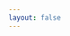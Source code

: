 ```yaml
---
layout: false
---
```


<html>
<head><meta name="generator" content="Hexo 3.8.0">
	<title> 404 Not Found: 该页无法显示 </title>
	<link rel="icon" href="/assets/001.ico">
	<meta http-equiv="content-type" content="text/html;charset=utf-8;">
	<meta http-equiv="X-UA-Compatible" content="IE=edge,chrome=1">
	<meta name="robots" content="all">
	<meta name="robots" content="index,follow">
</head>
<body>
<script type="text/plain" src="http://www.qq.com/404/search_children.js" charset="utf-8" homepageurl="https://www.pengchen.top/" homepagename="回到我的博客主页">
</script>
<script src="https://qzone.qq.com/gy/404/data.js" charset="utf-8"></script>
<script charset="utf-8">
	var QZONE = window.QZONE || {};
	function imagezoom(imgobj, box_w, box_h) {
		var src_w = imgobj.width;
		var src_h = imgobj.height;
		var r1 = src_w / src_h, r2 = box_w / box_h;
		var dst_w, dst_h;
		if (r1 > r2) {
			dst_w = box_w;
			dst_h = Math.round(dst_w / src_w * src_h);
		} else {
			if (r1 < r2) {
				dst_h = box_h;
				dst_w = Math.round(dst_h / src_h * src_w);
			} else {
				dst_w = box_w;
				dst_h = box_h;
			}
		}
		imgobj.style.marginLeft = (box_w - dst_w) / 2 + "px";
		imgobj.style.marginTop = (box_h - dst_h) / 2 + "px";
		imgobj.style.width = dst_w + "px";
		imgobj.style.height = dst_h + "px";
		imgobj.style.opacity = 1;
	}
	(function(_w, _d) {
		var ha = _d.head || _d.getElementsByTagName("head")[0];
		var $scope = {};
		var current;
		var tmnow;
		var chId;
		var homePageUrl, homePageName;
		var scs = document.getElementsByTagName("script");
		if (location.href.indexOf("fm.qq.com") > -1 || location.href.indexOf("fm.qzone.qq.com") > -1) {
			homePageName = "\u8fd4\u56de\u4f01\u9e45FM";
			homePageUrl = "http://fm.qq.com";
		} else {
			if (location.href.indexOf("qzone.qq.com") > -1) {
				homePageName = "\u8fd4\u56de\u6211\u7684\u7a7a\u95f4";
				homePageUrl = "http://qzone.qq.com";
			} else {
				homePageName = "\u8fd4\u56de\u817e\u8baf\u7f51";
				homePageUrl = "http://www.qq.com";
			}
		}
		for (var i = 0;i < scs.length;i++) {
			if (scs[i].src.indexOf("404/search_children.js") > -1) {
				if (scs[i].getAttribute("homePageUrl")) {
					homePageUrl = scs[i].getAttribute("homePageUrl");
				}
				if (scs[i].getAttribute("homePageName")) {
					homePageName = scs[i].getAttribute("homePageName");
				}
				break;
			}
		}
		$scope.rettext = homePageName;
		$scope.retlink = homePageUrl;
		function getData(srcUrl, callback) {
			var sc = _d.createElement("script");
			function orc() {
				if (sc.readyState === "loaded") {
					setTimeout(function() {
						callback && callback();
					}, 0);
				}
			}
			if (sc.addEventListener) {
				if (callback) {
					sc.addEventListener("load", callback, false);
				}
			} else {
				sc.attachEvent("onreadystatechange", orc);
			}
			ha && ha.appendChild(sc);
			sc.src = srcUrl;
		}
		function resolveData(d) {
			var tid, len, ddata = [], tdata;
			if ("object" == typeof d && (d.data && (len = d.data.length))) {
				for (var i = 0;i < len;i++) {
					var expire = d.data[i].expire;
					d.data[i]._id = new Date * Math.random() * Math.random() * 1E7;
					if (expire && tmnow * 1E3 < Date.parse(expire.replace(/\s[\s\S]*$/, "").replace(/\-/g, "/"))) {
						var _c = d.data[i].city, _p = d.data[i].province;
						if (_c && city) {
							if (("_" + _c + "_").indexOf("_" + city + "_") > -1) {
								ddata.push(d.data[i]);
								continue;
							}
						}
						if (_p && province) {
							if (("_" + _p + "_").indexOf("_" + province + "_") > -1) {
								ddata.push(d.data[i]);
							}
						}
					}
				}
				tid = Math.floor(Math.random() * (ddata.length || len));
				tdata = (ddata.length ? ddata : d.data)[chId = tid];
				if (_w.foundjsondata) {
					tdata.ta = tdata.sex.indexOf("\u5973") > -1 ? "\u5979" : "\u4ed6";
					tdata.name = "\u201c7\u00b718\u7279\u5927\u62d0\u5356\u5a74\u513f\u6848\u201d\u544a\u7834\uff0c\u88ab\u89e3\u6551\u768415\u540d\u5b69\u5b50\u4e2d\uff0c2\u4eba\u7531\u4eb2\u751f\u7236\u6bcd\u9886\u56de\uff0c\u4ecd\u670913\u540d\u5b69\u5b50\u672a\u627e\u5230\u4eb2\u751f\u7236\u6bcd\uff0c\u88ab\u5b89\u7f6e\u5728\u60e0\u5dde\u5e02\u793e\u4f1a\u798f\u5229\u9662\uff0c" + tdata.ta + "\u662f\u5176\u4e2d\u4e4b\u4e00\u3002";
					tdata.url = tdata.url.replace(/#p=(\d{1,2})/, function(a, n) {
						return "#p=" + (+n + 1);
					});
					return format(tmpl2, tdata);
				}
				if (!tdata.ext1) {
					tdata.ext1 = "\u4f46\u6211\u4eec\u53ef\u4ee5\u4e00\u8d77\u5bfb\u627e\u5931\u8e2a\u5b9d\u8d1d";
				}
				return tdata;
			}
		}
		function setTopData(tdata) {
			current = tdata;
			$scope.topname = tdata.name;
			$scope.topgender = tdata.sex;
			$scope.topbirth = tdata.birth_time;
			$scope.toplostdate = tdata.lost_time;
			$scope.toplostplace = tdata.lost_place;
			$scope.toplostdesc = tdata.child_feature;
			$scope.toplink = tdata.url;
			$scope.topimg = tdata.child_pic;
			$scope.topid = tdata._id;
			document.body.innerHTML = template("body", $scope);
		}
		function init(data) {
			tmnow = data.tm_now * 1E3;
			var tdata = resolveData(jsondata);
			$scope.whichin = 0;
			jsondata.data.splice(chId, 1);
			$scope.otherdata = [tdata].concat(jsondata.data.slice(0, 5));
			setTopData(tdata);
		}
		var timeout;
		window._Callback = function(d) {
			clearTimeout(timeout);
			init(d);
		};
		timeout = setTimeout(function() {
			_Callback({tm_now:(new Date).getTime() / 1E3});
		}, 2E3);
		_w.share = function(target) {
			var summary = ["\u80cc\u666f\uff1a", current.name, "\uff0c\u6027\u522b\uff1a", current.sex, "\uff0c\u51fa\u751f\u65f6\u95f4\uff1a", current.birth_time, "\uff0c\u5931\u8e2a\u65f6\u95f4\uff1a", current.lost_time, "\uff0c\u7279\u5f81\u63cf\u8ff0\uff1a", current.child_feature].join("");
			if (summary) {
				summary = "#\u5bfb\u627e\u5931\u8e2a\u7684\u5b9d\u8d1d#" + summary;
			}
			var stitle = "\u5931\u8e2a\u7684\u5b9d\u8d1d\u8be6\u60c5";
			var desc = "\u5931\u8e2a\u7684\u5b9d\u8d1d\u8981\u56de\u5bb6\uff0c\u5feb\u6765\u53c2\u4e0e\u7231\u5fc3\u7684\u4f20\u9012\u5427\uff01";
			var encode = encodeURIComponent;
			var opts = {"surl":"http://qzone.qq.com/gy/404/" + current.id + "/lostchild.html", "site":"QQ\u7a7a\u95f4", "summary":summary || "#\u5b9d\u8d1d\u56de\u5bb6#\u817e\u8baf\u5fd7\u613f\u8005\u7528\u6280\u672f\u70b9\u4eae\u516c\u76ca\uff0c\u8ba9\u6211\u4eec\u4e00\u8d77\u5bfb\u627e\u8d70\u5931\u7684\u513f\u7ae5\u5427\uff01", "stitle":stitle, "pics":current.child_pic, "desc":desc, "origin_url":current.url};
			var surl = opts.surl || "http://www.qq.com/404/", summary = opts.summary || "\u8fd9\u4e2a\u662f\u5206\u4eab\u7684\u5185\u5bb9", stitle = opts.stitle || "\u8fd9\u4e2a\u662f\u5206\u4eab\u7684\u6807\u9898", pics = opts.pics || "http://qzonestyle.gtimg.cn/qzone_v6/act/img/20120422_qzone_7_years/pop_up/icon-pop-seven-years.png", site = opts.site || "\u8fd9\u4e2a\u662f\u5206\u4eab\u94fe\u63a5\u7684\u6587\u5b57", desc = opts.desc || "\u5931\u8e2a\u7684\u5b9d\u8d1d\u8981\u56de\u5bb6\uff0c\u5feb\u6765\u53c2\u4e0e\u7231\u5fc3\u7684\u4f20\u9012\u5427\uff01", 
			origin_url = opts.origin_url || "http://www.qq.com/404/";
			var shareList = {weibo:{method:function(evt) {
				var w = "http://v.t.qq.com/share/share.php", q = ["?site=", encode(surl + "#via=share_t_weib"), "&title=", encode(summary), "&pic=", encode(pics), "&url=", encode(surl)].join(""), p = [w, q].join("");
				openit(p, "weibo", "width=700, height=680, top=0, left=0, toolbar=no, menubar=no, scrollbars=no, location=yes, resizable=no, status=no");
			}}, qzone:{method:function(evt) {
				var buff = [], ps = {url:surl + "#via=404-qzoneshare", desc:desc || "\u5931\u8e2a\u7684\u5b9d\u8d1d\u8981\u56de\u5bb6\uff0c\u5feb\u6765\u53c2\u4e0e\u7231\u5fc3\u7684\u4f20\u9012\u5427\uff01", summary:summary, title:stitle, pics:pics, site:site};
				for (var k in ps) {
					buff.push(k + "=" + encode(ps[k] || ""));
				}
				var w = "http://sns.qzone.qq.com/cgi-bin/qzshare/cgi_qzshare_onekey?" + buff.join("&"), q = ["#via=share_t_qzone", "&title=", encode(summary), "&pic=", encode(pics), "&url=", encode(surl)].join(""), p = [w, q].join("");
				openit(p, "qzone", "width=700, height=680, top=0, left=0, toolbar=no, menubar=no, scrollbars=no, location=yes, resizable=no, status=no");
			}}, sina:{method:function() {
				var w = "http://v.t.sina.com.cn/share/share.php", q = ["?url=", encode(surl + "#via=share_x_weib"), "&title=", encode(summary), "&source=", "&sourceUrl=", surl, "&content=utf-8", "&pic=", encode(pics)].join(""), p = [w, q].join("");
				openit(p, "sina", "toolbar=0,status=0,resizable=1,width=440,height=430");
			}}, kaixin:{method:function() {
				var n = "http://www.kaixin001.com/repaste/bshare.php?rurl=" + encode(surl + "#via=share_kaixin") + "&rcontent=&rtitle=" + encode(summary);
				openit(n, "kaixin", "toolbar=0,status=0,resizable=1,width=600,height=360");
			}}, renren:{method:function() {
				var n = "http://www.connect.renren.com/share/sharer?title=" + encode(summary) + "&url=" + encode(surl + "#via=share_renren"), p = window.open(n, "rr", "toolbar=0,status=0,resizable=1,width=510,height=300");
				if (p) {
					p.focus();
				}
			}}, weixin:{method:function() {
				var n = "http://qzone.qq.com/gy/404/page/qrcode.html?url=" + encode(origin_url + "#via=share_weixin"), p = window.open(n, "rr", "toolbar=0,status=0,resizable=1,width=620,height=430");
				if (p) {
					p.focus();
				}
			}}};
			var openit = function(u, n, p) {
				function o() {
					var z;
					if (!(z = window.open(u, n, p))) {
						location.href = u;
					} else {
						z.focus();
					}
				}
				o();
			};
			shareList[target] && shareList[target].method();
		};
		_w.toThis = function(id) {
			for (var i = 0;i < $scope.otherdata.length;i++) {
				if ($scope.otherdata[i]._id == id) {
					setTopData($scope.otherdata[i]);
					break;
				}
			}
			return false;
		};
		var meta = document.createElement("meta");
		meta.name = "viewport";
		meta.content = "width=device-width, initial-scale=1, maximum-scale=1, user-scalable=no";
		ha.appendChild(meta);
		(function registerStyle() {
			var link = document.createElement("link");
			link.rel = "stylesheet";
			link.type = "text/css";
			link.href = "https://qzone.qq.com/gy/404/style/404style.css";
			ha.appendChild(link);
		})();
		(function initStat() {
			var qqDomainNameRE = /\.qq\.com$/i, qzoneDomainNameRE = /\bqzone\.qq\.com$/i, qzsDomainNameRE = /\bqzonestyle\.gtimg\.cn$/i;
			function cb() {
				var url = location.host;
				var src = "";
				if (qzoneDomainNameRE.test(url)) {
					src = "new404.qzone";
				} else {
					if (qqDomainNameRE.test(url)) {
						src = "new404.qq";
					} else {
						if (qzsDomainNameRE.test(url)) {
							src = "new404.qzonestyle";
						} else {
							src = url.replace(".", "_");
						}
					}
				}
				_w.TCISD && (_w.TCISD.pv && _w.TCISD.pv("hat.qzone.qq.com", "/gy/lostchild/" + src));
			}
			getData("https://qzonestyle.gtimg.cn/ac/qzfl/stat.js", cb);
		})();
		})(window, document);
		!function() {
			function a(a, b) {
				return(/string|function/.test(typeof b) ? h : g)(a, b);
			}
			function b(a, c) {
				return "string" != typeof a && (c = typeof a, "number" === c ? a += "" : a = "function" === c ? b(a.call(a)) : ""), a;
			}
			function c(a) {
				return l[a];
			}
			function d(a) {
				return b(a).replace(/&(?![\w#]+;)|[<>"']/g, c);
			}
			function e(a, b) {
				if (m(a)) {
					for (var c = 0, d = a.length;d > c;c++) {
						b.call(a, a[c], c, a);
					}
				} else {
					for (c in a) {
						b.call(a, a[c], c);
					}
				}
			}
			function f(a, b) {
				var c = /(\/)[^/]+\1\.\.\1/, d = ("./" + a).replace(/[^/]+$/, ""), e = d + b;
				for (e = e.replace(/\/\.\//g, "/");e.match(c);) {
					e = e.replace(c, "/");
				}
				return e;
			}
			function g(b, c) {
				var d = a.get(b) || i({filename:b, name:"Render Error", message:"Template not found"});
				return c ? d(c) : d;
			}
			function h(a, b) {
				if ("string" == typeof b) {
					var c = b;
					b = function() {
						return new k(c);
					};
				}
				var d = j[a] = function(c) {
					try {
						return new b(c, a) + "";
					} catch (d) {
						return i(d)();
					}
				};
				return d.prototype = b.prototype = n, d.toString = function() {
					return b + "";
				}, d;
			}
			function i(a) {
				var b = "{Template Error}", c = a.stack || "";
				if (c) {
					c = c.split("\n").slice(0, 2).join("\n");
				} else {
					for (var d in a) {
						c += "<" + d + ">\n" + a[d] + "\n\n";
					}
				}
				return function() {
					return "object" == typeof console && console.error(b + "\n\n" + c), b;
				};
			}
			var j = a.cache = {}, k = this.String, l = {"<":"&#60;", ">":"&#62;", '"':"&#34;", "'":"&#39;", "&":"&#38;"}, m = Array.isArray || function(a) {
				return "[object Array]" === {}.toString.call(a);
			}, n = a.utils = {$helpers:{}, $include:function(a, b, c) {
				return a = f(c, a), g(a, b);
			}, $string:b, $escape:d, $each:e}, o = a.helpers = n.$helpers;
			a.get = function(a) {
				return j[a.replace(/^\.\//, "")];
			}, a.helper = function(a, b) {
				o[a] = b;
			}, "function" == typeof define ? define(function() {
				return a;
			}) : "undefined" != typeof exports ? module.exports = a : this.template = a, a("body", function(a) {
				var b = this, c = (b.$helpers, b.$escape), d = a.retlink, e = a.rettext, f = a.topid, g = a.topimg, h = a.topname, i = a.topgender, j = a.topbirth, l = a.toplostdate, m = a.toplostplace, n = a.toplostdesc, o = a.toplink, p = b.$each, q = a.otherdata, r = (a.otheritem, a.index, "");
				return r += '<div class="mod_404"> <div class="wrapper" id="mainWrap"> <div class="mod_hd"> <h1 class="title"><span class="title_inner">404\uff0c\u60a8\u8bbf\u95ee\u7684\u9875\u9762\u627e\u4e0d\u56de\u6765\u4e86\uff0c\u4f46\u6211\u4eec\u53ef\u4ee5\u4e00\u8d77\u5e2e\u4ed6\u4eec\u56de\u5bb6\uff01</span></h1> <div class="desc"><a href="', r += c(d), r += '" class="desc_link">', r += c(e), r += '</a></div> </div> <div class="mod_bd"> <div class="child_box"> <div class="mod_404_child child_in" data-id="', 
				r += c(f), r += '" id="top_', r += c(f), r += '"> <div class="child_main cf"> <div class="child_avatar"><img src="', r += c(g), r += '" onload="imagezoom(this, 160, 216);" style="opacity:0"></div> <div class="child_info"> <div class="info_name"> <h2><span class="name_inner">', r += c(h), r += '</span><span class="info_sex">(', r += c(i), r += ')</span></h2> </div> <div class="info_item info_birth"><span class="info_lbl">\u51fa\u751f\u65e5\u671f\uff1a</span><span class="item_inner">', r += c(j), 
				r += '</span></div> <div class="info_item info_time"><span class="info_lbl">\u5931\u8e2a\u65f6\u95f4\uff1a</span><span class="item_inner">', r += c(l), r += '</span></div> <div class="info_item info_address"><span class="info_lbl">\u5931\u8e2a\u5730\u70b9\uff1a</span><span class="item_inner">', r += c(m), r += '</span></div> <div class="info_item info_desc"><span class="info_lbl">\u5931\u8e2a\u4eba\u7279\u5f81\u63cf\u8ff0\uff1a</span><span class="item_inner">', r += c(n), r += '</span></div> <a href="', 
				r += c(o), r += '" class="link_view" title="\u67e5\u770b\u8be6\u60c5"><span class="link_inner">\u67e5\u770b\u8be6\u60c5</span></a> </div> </div> <div class="child_bottom cf"> <div class="bottom_logo"> <ul class="logo_list"> <li><a href="http://e.t.qq.com/Tencent-Volunteers" title="\u817e\u8baf\u5fd7\u613f\u8005"><img src="http://qzone.qq.com/gy/404/style/image/logo_tencentvolunteers.png"></a></li> <li><a href="http://bbs.baobeihuijia.com/forum.php" title="\u5b9d\u8d1d\u56de\u5bb6"><img src="http://qzone.qq.com/gy/404/style/image/logo_baobeihuijia.png"></a></li> </ul> </div> <div class="bottom_right"> <div class="mod_share" onmouseover="this.className += \' mod_share_hover\';" onmouseout="this.className = this.className.replace(\' mod_share_hover\',\'\')"> <span class="share_inner">\u5206\u4eab</span> <ul class="share_list"> <li><a href="javascript:void(0);" class="share_link" onclick="share(\'weibo\');return false;" title="\u817e\u8baf\u5fae\u535a"><span class="link_inner">\u817e\u8baf\u5fae\u535a</span><i class="ico_tencentweibo"></i></a></li> <li><a href="javascript:void(0);" class="share_link" onclick="share(\'qzone\');return false;" title="QQ\u7a7a\u95f4"><span class="link_inner">QQ\u7a7a\u95f4</span><i class="ico_qzone"></i></a></li> <li><a href="javascript:void(0);" class="share_link" onclick="share(\'sina\');return false;" title="\u65b0\u6d6a\u5fae\u535a"><span class="link_inner">\u65b0\u6d6a\u5fae\u535a</span><i class="ico_sinaweibo"></i></a></li> <li><a href="javascript:void(0);" class="share_link" onclick="share(\'weixin\');return false;" title="\u5fae\u4fe1"><span class="link_inner">\u5fae\u4fe1</span><i class="ico_weixin"></i></a></li> </ul> <span style="clear: both;"></span> </div> </div> </div> </div> <i class="ico_corner"></i> </div> </div> <div class="mod_fd"> <div class="mod_404_children"> <ul class="children_list"> ', 
				p(q, function(a) {
					r += ' <li class="', r += c(f == a._id ? "current" : ""), r += '"><a href="javascript:;" onclick="toThis(\'', r += c(a._id), r += '\');" title="', r += c(a.name), r += '" ><img src="', r += c(a.child_pic), r += '"></a></li> ';
				}), r += " </ul> </div> </div> </div> </div>", new k(r);
			});
	}();
</script>
</body>
</html>